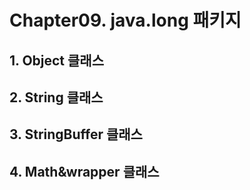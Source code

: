 # Chapter09. java.long 패키지

## 1. Object 클래스
## 2. String 클래스
## 3. StringBuffer 클래스
## 4. Math&wrapper 클래스